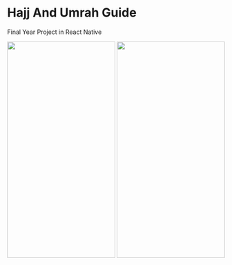 # Hajj And Umrah Guide
Final Year Project in React Native


<img src="https://cdn.dribbble.com/userupload/11689104/file/original-0450d7bcec0696a334343c530a866228.jpg?resize=752x" width="250" height="500">  <img src="https://cdn.dribbble.com/userupload/11689105/file/original-2ded44fe0ade9956e121ef9158a81cca.jpg?resize=752x" width="250" height="500">
 
